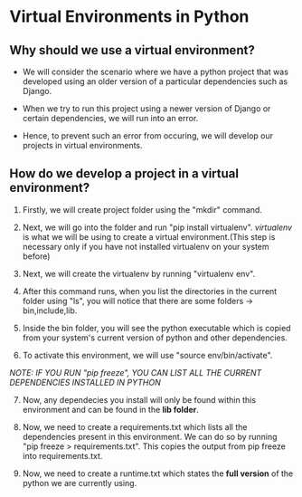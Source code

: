 # Virtual Environments in Python

## Why should we use a virtual environment?

- We will consider the scenario where we have a python project that was developed using an older version of a particular dependencies such as Django.

- When we try to run this project using a newer version of Django or certain dependencies, we will run into an error.

- Hence, to prevent such an error from occuring, we will develop our projects in virtual environments.

## How do we develop a project in a virtual environment?

1. Firstly, we will create project folder using the "mkdir" command.

2. Next, we will go into the folder and run "pip install virtualenv". *virtualenv* is what we will be using to create a virtual environment.(This step is necessary only if you have not installed virtualenv on your system before)

3. Next, we will create the virtualenv by running "virtualenv env".

4. After this command runs, when you list the directories in the current folder using "ls", you will notice that there are some folders -> bin,include,lib.

5. Inside the bin folder, you will see the python executable which is copied from your system's current version of python and other dependencies.

6. To activate this environment, we will use "source env/bin/activate". 

*NOTE: IF YOU RUN "pip freeze", YOU CAN LIST ALL THE CURRENT DEPENDENCIES INSTALLED IN PYTHON*

7. Now, any dependecies you install will only be found within this environment and can be found in the **lib folder**.

8. Now, we need to create a requirements.txt which lists all the dependencies present in this environment. We can do so by running "pip freeze > requirements.txt". This copies the output from pip freeze into requirements.txt.

9. Now, we need to create a runtime.txt which states the **full version** of the python we are currently using.
